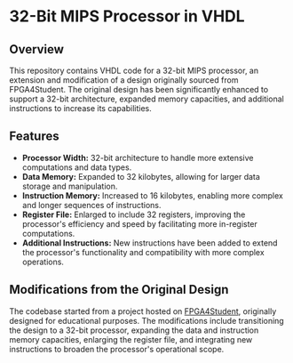 # 32-Bit MIPS Processor in VHDL

## Overview
This repository contains VHDL code for a 32-bit MIPS processor, an extension and modification of a design originally sourced from FPGA4Student. The original design has been significantly enhanced to support a 32-bit architecture, expanded memory capacities, and additional instructions to increase its capabilities.

## Features
- **Processor Width:** 32-bit architecture to handle more extensive computations and data types.
- **Data Memory:** Expanded to 32 kilobytes, allowing for larger data storage and manipulation.
- **Instruction Memory:** Increased to 16 kilobytes, enabling more complex and longer sequences of instructions.
- **Register File:** Enlarged to include 32 registers, improving the processor's efficiency and speed by facilitating more in-register computations.
- **Additional Instructions:** New instructions have been added to extend the processor's functionality and compatibility with more complex operations.

## Modifications from the Original Design
The codebase started from a project hosted on [FPGA4Student](https://www.fpga4student.com/2017/09/vhdl-code-for-mips-processor.html), originally designed for educational purposes. The modifications include transitioning the design to a 32-bit processor, expanding the data and instruction memory capacities, enlarging the register file, and integrating new instructions to broaden the processor's operational scope.

